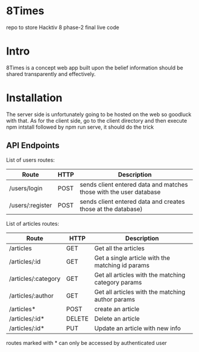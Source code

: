 # 8Times
repo to store Hacktiv 8 phase-2 final live code

# Intro
8Times is a concept web app built upon the belief information should be shared transparently and effectively.

# Installation
The server side is unfortunately going to be hosted on the web so goodluck with that. As for the client side, go to the client directory and then execute npm intstall followed by npm run serve, it should do the trick

## API Endpoints

List of users routes:

| Route | HTTP | Description |
| ------ | ------ | ------ |  
| /users/login | POST | sends client entered data and matches those with the user database |
| /users/:register| POST | sends client entered data and creates those at the database)|

List of articles routes:

| Route | HTTP | Description |
| ------ | ------ | ------ |  
| /articles | GET | Get all the articles |
| /articles/:id | GET | Get a single article with the matching id params|
| /articles/:category | GET | Get all articles with the matching category params|
| /articles/:author | GET | Get all articles with the matching author params |
| /articles* | POST | create an article |
| /articles/:id* | DELETE | Delete an article |
| /articles/:id* | PUT | Update an article with new info |

routes marked with * can only be accessed by authenticated user
